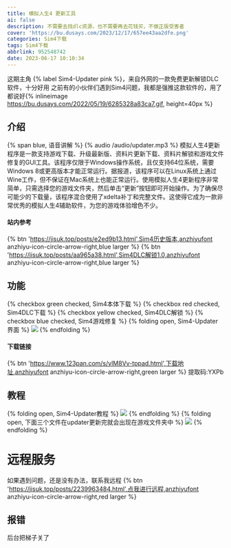 ```yaml
---
title: 模拟人生4 更新工具
ai: false
description: 不需要去找dlc资源，也不需要再去花钱买，不做正版受害者
cover: 'https://bu.dusays.com/2023/12/17/657ee43aa2dfe.png'
categories: Sim4下载
tags: Sim4下载
abbrlink: 952548742
date: 2023-06-17 10:10:34
---
```


这期主角 {% label Sim4-Updater pink %}，来自外网的一款免费更新解锁DLC软件，十分好用
之前有的小伙伴们遇到Sim4问题，我都是强推这款软件的，用了都说好{% inlineimage https://bu.dusays.com/2022/05/19/6285328a83ca7.gif, height=40px %}
## 介绍

{% span blue, 语音讲解 %}
{% audio /audio/updater.mp3 %}
模拟人生4更新程序是一款支持游戏下载、升级最新版、资料片更新下载、资料片解锁和游戏文件修复的GUI工具。该程序仅限于Windows操作系统，且仅支持64位系统，需要Windows 8或更高版本才能正常运行。据报道，该程序可以在Linux系统上通过Wine工作，但不保证在Mac系统上也能正常运行。使用模拟人生4更新程序非常简单，只需选择您的游戏文件夹，然后单击“更新”按钮即可开始操作。为了确保尽可能少的下载量，该程序混合使用了xdelta补丁和完整文件。这使得它成为一款非常优秀的模拟人生4辅助软件，为您的游戏体验增色不少。

#### 站内参考

{% btn 'https://jisuk.top/posts/e2ed9b13.html',Sim4历史版本,anzhiyufont anzhiyu-icon-circle-arrow-right,blue larger %}
{% btn 'https://jisuk.top/posts/aa965a38.html',Sim4DLC解锁1.0,anzhiyufont anzhiyu-icon-circle-arrow-right,blue larger %}

## 功能 
{% checkbox green checked, Sim4本体下载 %} {% checkbox red checked, Sim4DLC下载 %} {% checkbox yellow checked, Sim4DLC解锁 %} {% checkbox blue checked, Sim4游戏修复 %}
{% folding open, Sim4-Updater界面 %}
![](https://bu.dusays.com/2023/06/17/648cdd3004abb.png)
{% endfolding %}
#### 下载链接
{% btn 'https://www.123pan.com/s/ylM8Vv-tppad.html',下载地址,anzhiyufont anzhiyu-icon-circle-arrow-right,green larger %} 提取码:YXPb
## 教程
{% folding open, Sim4-Updater教程 %}
![](https://bu.dusays.com/2022/09/21/632a2a08c781a.png)
{% endfolding %}
{% folding open, 下面三个文件在updater更新完就会出现在游戏文件夹中 %}
![](https://bu.dusays.com/2023/06/17/648d0d25d7948.png)
{% endfolding %}
# 远程服务
如果遇到问题，还是没有办法，联系我远程
{% btn 'https://jisuk.top/posts/2239963484.html',点我进行远程,anzhiyufont anzhiyu-icon-circle-arrow-right,red larger %}
## 报错
后台把梯子关了

